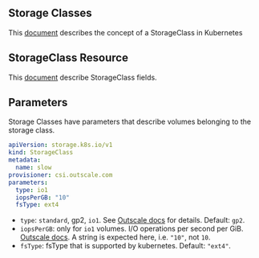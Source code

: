 ## Storage Classes
This [document](https://kubernetes.io/docs/concepts/storage/storage-classes/) describes the concept of a StorageClass in Kubernetes

## StorageClass Resource 
This [document](https://kubernetes.io/docs/concepts/storage/storage-classes/#the-storageclass-resource)  describe StorageClass fields.

## Parameters
Storage Classes have parameters that describe volumes belonging to the storage class.

```yaml
apiVersion: storage.k8s.io/v1
kind: StorageClass
metadata:
  name: slow
provisioner: csi.outscale.com
parameters:
  type: io1
  iopsPerGB: "10"
  fsType: ext4
```

* `type`: `standard`, gp2, `io1`. See
  [Outscale docs](https://docs.outscale.com/en/userguide/About-Volumes.html#AboutVolumes-VolumeTypesVolumeTypesandIOPS)
  for details. Default: `gp2`.
* `iopsPerGB`: only for `io1` volumes. I/O operations per second per GiB. 
  [Outscale docs](https://docs.outscale.com/en/userguide/About-Volumes.html#AboutVolumes-VolumeTypesVolumeTypesandIOPS).
  A string is expected here, i.e. `"10"`, not `10`.
* `fsType`: fsType that is supported by kubernetes. Default: `"ext4"`.
